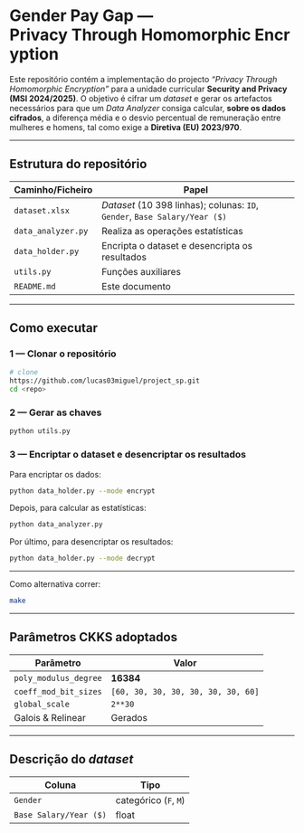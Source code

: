# Gender Pay Gap — Privacy Through Homomorphic Encryption

Este repositório contém a implementação do projecto *“Privacy Through Homomorphic Encryption”* para a unidade curricular **Security and Privacy (MSI 2024/2025)**. O objetivo é cifrar um *dataset* e gerar os artefactos necessários para que um *Data Analyzer* consiga calcular, **sobre os dados cifrados**, a diferença média e o desvio percentual de remuneração entre mulheres e homens, tal como exige a **Diretiva (EU) 2023/970**.

---

## Estrutura do repositório

| Caminho/Ficheiro         | Papel  |
| ------------------------ | ------------------------ |
| `dataset.xlsx`           | *Dataset* (10 398 linhas); colunas: `ID`, `Gender`, `Base Salary/Year ($)` |
| `data_analyzer.py`       | Realiza as operações estatísticas |
| `data_holder.py`         | Encripta o dataset e desencripta os resultados |
| `utils.py`               | Funções auxiliares |
| `README.md`              | Este documento |

---

## Como executar

### 1 — Clonar o repositório

```bash
# clone
https://github.com/lucas03miguel/project_sp.git
cd <repo>
```

### 2 — Gerar as chaves

```bash
python utils.py
```

### 3 — Encriptar o dataset e desencriptar os resultados

Para encriptar os dados:
```bash
python data_holder.py --mode encrypt
```

Depois, para calcular as estatísticas:
```bash
python data_analyzer.py
```
Por último, para desencriptar os resultados:
```bash
python data_holder.py --mode decrypt
```
---
Como alternativa correr:
```bash
make
```



---
## Parâmetros CKKS adoptados

| Parâmetro             | Valor              |
| --------------------- | ------------------ |
| `poly_modulus_degree` | **16384**          |
| `coeff_mod_bit_sizes` | `[60, 30, 30, 30, 30, 30, 30, 60]` |
| `global_scale`        | `2**30`            |
| Galois & Relinear     | Gerados            |

---

## Descrição do *dataset*

| Coluna                 | Tipo                  |
| ---------------------- | --------------------- |
| `Gender`               | categórico (`F`, `M`) |
| `Base Salary/Year ($)` | float                 |
